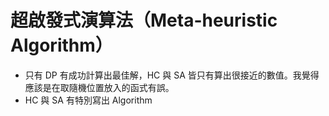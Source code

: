 # 超啟發式演算法（Meta-heuristic Algorithm）
- 只有 DP 有成功計算出最佳解，HC 與 SA 皆只有算出很接近的數值。我覺得應該是在取隨機位置放入的函式有誤。
- HC 與 SA 有特別寫出 Algorithm 
